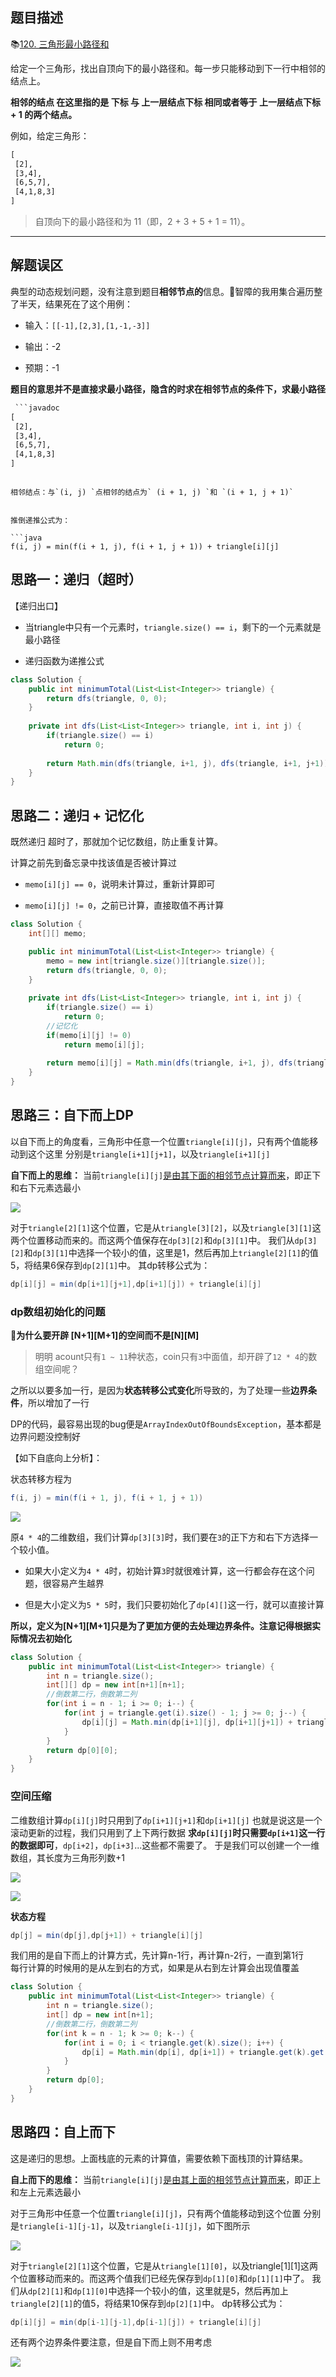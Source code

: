 ## 题目描述

📚[120. 三角形最小路径和](https://leetcode-cn.com/problems/triangle/)

给定一个三角形，找出自顶向下的最小路径和。每一步只能移动到下一行中相邻的结点上。

**相邻的结点 在这里指的是 下标 与 上一层结点下标 相同或者等于 上一层结点下标 + 1 的两个结点。**

例如，给定三角形：

```javadoc
[
 [2],
 [3,4],
 [6,5,7],
 [4,1,8,3]
]
```



> 自顶向下的最小路径和为 11（即，2 + 3 + 5 + 1 = 11）。

------------------

## 解题误区

典型的动态规划问题，没有注意到题目**相邻节点的**信息。🤔智障的我用集合遍历整了半天，结果死在了这个用例：

- 输入：`[[-1],[2,3],[1,-1,-3]]`

- 输出：-2

- 预期：-1

**题目的意思并不是直接求最小路径，隐含的时求在相邻节点的条件下，求最小路径**

```javadoc
 ```javadoc
[
 [2],
 [3,4],
 [6,5,7],
 [4,1,8,3]
]
```
```

相邻结点：与`(i, j) `点相邻的结点为` (i + 1, j) `和 `(i + 1, j + 1)`


推倒递推公式为：

```java
f(i, j) = min(f(i + 1, j), f(i + 1, j + 1)) + triangle[i][j]
```

## 思路一：递归（超时）

【递归出口】

- 当triangle中只有一个元素时，`triangle.size() == i`，剩下的一个元素就是最小路径

- 递归函数为递推公式

```java
class Solution {
    public int minimumTotal(List<List<Integer>> triangle) {
        return dfs(triangle, 0, 0);
    }
    
    private int dfs(List<List<Integer>> triangle, int i, int j) {
        if(triangle.size() == i)  
            return 0;
        
        return Math.min(dfs(triangle, i+1, j), dfs(triangle, i+1, j+1)) + triangle.get(i).get(j);
    }
}
```

## 思路二：递归 + 记忆化

既然递归 超时了，那就加个记忆数组，防止重复计算。

计算之前先到备忘录中找该值是否被计算过

- `memo[i][j] == 0`，说明未计算过，重新计算即可

- `memo[i][j] != 0`，之前已计算，直接取值不再计算

```java
class Solution {
    int[][] memo;

    public int minimumTotal(List<List<Integer>> triangle) {
        memo = new int[triangle.size()][triangle.size()];
        return dfs(triangle, 0, 0);
    }
    
    private int dfs(List<List<Integer>> triangle, int i, int j) {
        if(triangle.size() == i)  
            return 0;
        //记忆化
        if(memo[i][j] != 0) 
            return memo[i][j];
        
        return memo[i][j] = Math.min(dfs(triangle, i+1, j), dfs(triangle, i+1, j+1)) + triangle.get(i).get(j);
    }
}
```

## 思路三：自下而上DP

以自下而上的角度看，三角形中任意一个位置`triangle[i][j]`，只有两个值能移动到这个这里
分别是`triangle[i+1][j+1]`，以及`triangle[i+1][j]`

**自下而上的思维：** 当前`triangle[i][j]`<u>是由其下面的相邻节点计算而来</u>，即正下和右下元素选最小

![](https://iqqcode-blog.oss-cn-beijing.aliyuncs.com/imgs01/20200810095256.jpg)

对于`triangle[2][1]`这个位置，它是从`triangle[3][2]`，以及`triangle[3][1]`这两个位置移动而来的。而这两个值保存在`dp[3][2]`和`dp[3][1]`中。
我们从`dp[3][2]`和`dp[3][1]`中选择一个较小的值，这里是1，然后再加上`triangle[2][1]`的值5，将结果6保存到`dp[2][1]`中。
其dp转移公式为：

```java
dp[i][j] = min(dp[i+1][j+1],dp[i+1][j]) + triangle[i][j]
```

### dp数组初始化的问题

**🤔为什么要开辟 \[N+1][M+1]的空间而不是\[N][M]**

> 明明 acount只有`1 ~ 11`种状态，coin只有`3`中面值，却开辟了`12 * 4`的数组空间呢？

之所以以要多加一行，是因为**状态转移公式变化**所导致的，为了处理一些**边界条件**，所以增加了一行

DP的代码，最容易出现的bug便是`ArrayIndexOutOfBoundsException`，基本都是边界问题没控制好

【如下自底向上分析】：

状态转移方程为

```java
f(i, j) = min(f(i + 1, j), f(i + 1, j + 1))
```

![](https://imgconvert.csdnimg.cn/aHR0cHM6Ly9pcXFjb2RlLWJsb2cub3NzLWNuLWJlaWppbmcuYWxpeXVuY3MuY29tL2ltZ3MwMS8yMDIwMDgxMDAwMjA1OC5wbmc?x-oss-process=image/format,png)

原`4 * 4`的二维数组，我们计算`dp[3][3]`时，我们要在`3`的正下方和右下方选择一个较小值。

- 如果大小定义为`4 * 4`时，初始计算`3`时就很难计算，这一行都会存在这个问题，很容易产生越界

- 但是大小定义为`5 * 5`时，我们只要初始化了`dp[4][]`这一行，就可以直接计算

**所以，定义为[N+1][M+1]只是为了更加方便的去处理边界条件。注意记得根据实际情况去初始化**

```java
class Solution {
    public int minimumTotal(List<List<Integer>> triangle) {
        int n = triangle.size();
        int[][] dp = new int[n+1][n+1];
        //倒数第二行，倒数第二列
        for(int i = n - 1; i >= 0; i--) {
            for(int j = triangle.get(i).size() - 1; j >= 0; j--) {
                dp[i][j] = Math.min(dp[i+1][j], dp[i+1][j+1]) + triangle.get(i).get(j);
            }
        }
        return dp[0][0];
    }
}
```

### 空间压缩

二维数组计算`dp[i][j]`时只用到了`dp[i+1][j+1]`和`dp[i+1][j]`
也就是说这是一个滚动更新的过程，我们只用到了上下两行数据
**求`dp[i][j]`时只需要`dp[i+1]`这一行的数据即可**，`dp[i+2]`，`dp[i+3]`...这些都不需要了。
于是我们可以创建一个一维数组，其长度为三角形列数+1

![](https://iqqcode-blog.oss-cn-beijing.aliyuncs.com/imgs01/20200810102947.jpg)

![](https://iqqcode-blog.oss-cn-beijing.aliyuncs.com/imgs01/20200810102802.png)

**状态方程**

```java
dp[j] = min(dp[j],dp[j+1]) + triangle[i][j]
```

我们用的是自下而上的计算方式，先计算n-1行，再计算n-2行，一直到第1行  
每行计算的时候用的是从左到右的方式，如果是从右到左计算会出现值覆盖

```java
class Solution {
    public int minimumTotal(List<List<Integer>> triangle) {
        int n = triangle.size();
        int[] dp = new int[n+1];
        //倒数第二行，倒数第二列
        for(int k = n - 1; k >= 0; k--) {
            for(int i = 0; i < triangle.get(k).size(); i++) {
                dp[i] = Math.min(dp[i], dp[i+1]) + triangle.get(k).get(i);
            }
        }
        return dp[0];
    }
}
```

## 思路四：自上而下

这是递归的思想。上面栈底的元素的计算值，需要依赖下面栈顶的计算结果。

**自上而下的思维：** 当前`triangle[i][j]`<u>是由其上面的相邻节点计算而来</u>，即正上和左上元素选最小

对于三角形中任意一个位置`triangle[i][j]`，只有两个值能移动到这个位置
分别是`triangle[i-1][j-1]`，以及`triangle[i-1][j]`，如下图所示

![](https://iqqcode-blog.oss-cn-beijing.aliyuncs.com/imgs01/20200810100015.jpg)

对于`triangle[2][1]`这个位置，它是从`triangle[1][0]`，以及triangle[1][1]这两个位置移动而来的。而这两个值我们已经先保存到`dp[1][0]`和`dp[1][1]`中了。
我们从`dp[2][1]`和`dp[1][0]`中选择一个较小的值，这里就是5，然后再加上`triangle[2][1]`的值5，将结果10保存到`dp[2][1]`中。
dp转移公式为：

```java
dp[i][j] = min(dp[i-1][j-1],dp[i-1][j]) + triangle[i][j] 
```

还有两个边界条件要注意，但是自下而上则不用考虑

![](https://iqqcode-blog.oss-cn-beijing.aliyuncs.com/imgs01/20200810100246.jpg)
